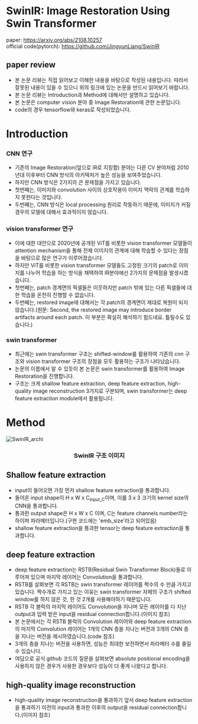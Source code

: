 # SwinIR: Image Restoration Using Swin Transformer
paper: https://arxiv.org/abs/2108.10257<br>
official code(pytorch): https://github.com/JingyunLiang/SwinIR

## paper review
* 본 논문 리뷰는 직접 읽어보고 이해한 내용을 바탕으로 작성된 내용입니다. 따라서 잘못된 내용이 있을 수 있으니 위의 링크에 있는 논문을 반드시 읽어보기 바랍니다.
* 본 논문 리뷰는 Introduction과 Method에 대해서만 설명하고 있습니다.
* 본 논문은 computer vision 분야 중 Image Restoration에 관한 논문입니다.
* code의 경우 tensorflow와 keras로 작성되었습니다.
# Introduction
### CNN 연구
* 기존의 Image Restoration(앞으로 IR로 지칭함) 분야는 다른 CV 분야처럼 2010년대 이후부터 CNN 방식의 아키텍처가 높은 성능을 보여주었습니다.
* 하지만 CNN 방식은 2가지의 큰 문제점을 가지고 있습니다.
* 첫번째는, 이미지와 convolution 사이의 상호작용이 이미지 맥락의 관계를 학습하지 못한다는 것입니다.
* 두번째는, CNN 방식은 local processing 원리로 작동하기 때문에, 이미지가 커질경우의 모델에 대해서 효과적이지 않습니다.
### vision transformer 연구
* 이에 대한 대안으로 2020년에 공개된 ViT를 비롯한 vision transformer 모델들이 attention mechanism을 통해 전체 이미지의 관계에 대해 학습할 수 있다는 장점을 바탕으로 많은 연구가 이루어졌습니다.
* 하지만 ViT를 비롯한 vision transformer 모델들도 고정된 크기의 patch로 이미지를 나누어 학습을 하는 방식을 채택하여 IR분야에선 2가지의 문제점을 발생시켰습니다.
* 첫번째는, patch 경계면의 픽셀들은 이웃하지만 patch 밖에 있는 다른 픽셀들에 대한 학습을 온전히 진행할 수 없습니다.
* 두번째는, restored image에 대해서는 각 patch의 경계면이 제대로 복원이 되지 않습니다.(원문: Second, the restored image may introduce border artifacts around each patch. 이 부분은 확실히 해석하기 힘드네요. 틀릴수도 있습니다.)
### swin transformer
* 최근에는 swin transformer 구조는 shifted-window를 활용하여 기존의 cnn 구조와 vision transformer 구조의 장점을 모두 활용하는 구조가 나타났습니다.
* 논문의 이름에서 알 수 있듯이 본 논문은 swin transformer를 활용하여 Image Restoration을 진행합니다.
* 구조는 크게 shallow feature extraction, deep feature extraction,  high-quality image reconstruction 3가지로 구분되며, swin transformer는 deep feature extraction module에서 활용됩니다.

# Method
![SwinIR_archi](https://user-images.githubusercontent.com/70330480/150893515-284dac75-783f-486a-ad9b-6235735bb8b3.png) <br>
### <center>SwinIR 구조 이미지</center>

## Shallow feature extraction
* input이 들어오면 가장 먼저 shallow feature extraction을 통과합니다.
* 들어온 input shape이 H x W x C<sub>input_C</sub>이며, 이를 3 x 3 크기의 kernel size의 CNN을 통과합니다.
* 통과한 output shape은 H x W x C 이며, C는 feature channels number라는 하이퍼 파라메터입니다.(구현 코드에는 'emb_size'라고 되어있음)
* shallow feature extraction을 통과한 tensor는 deep feature extraction을 통과합니다.
## deep feature extraction
* deep feature extraction는 RSTB(Residual Swin Transformer Block)들로 이루어져 있으며 마지막 레이어는 Convolution을 통과합니다.
* RSTB를 살펴보면 각 RSTB는 swin transformer 레이어를 짝수의 수 만큼 가지고 있습니다. 짝수개로 가지고 있는 이유는 swin transformer 자체의 구조가 shifted window를 하지 않은 것, 한 것 2개를 사용해야하기 때문입니다.
* RSTB 각 블럭의 마지막 레이어도 Convolution을 지나며 모든 레이어를 다 지난 output과 입력 받은 input을 residual connection합니다.(이미지 참조)
* 본 논문에서는 각 RSTB 블럭의 Convolution 레이어와 deep feature extraction의 마지막 Convolution 레이어는 1개의 CNN 층을 지나는 버전과 3개의 CNN 층을 지나는 버전을 제시하였습니다.(code 참조)
* 3개의 층을 지나는 버전을 사용하면, 성능은 최대한 보전하면서 파라메터 수를 줄일 수 있습니다.
* 여담으로 공식 github 코드의 질문을 살펴보면 absolute positional encoding을 사용하지 않은 경우가 사용한 경우보다 성능이 더 좋게 나왔다고 합니다.
## high-quality image reconstruction
* high-quality image reconstruction을 통과하기 앞서 deep feature extraction을 통과하기 이전의 input과 통과한 이후의 output을 residual connection합니다.(이미지 참조)
